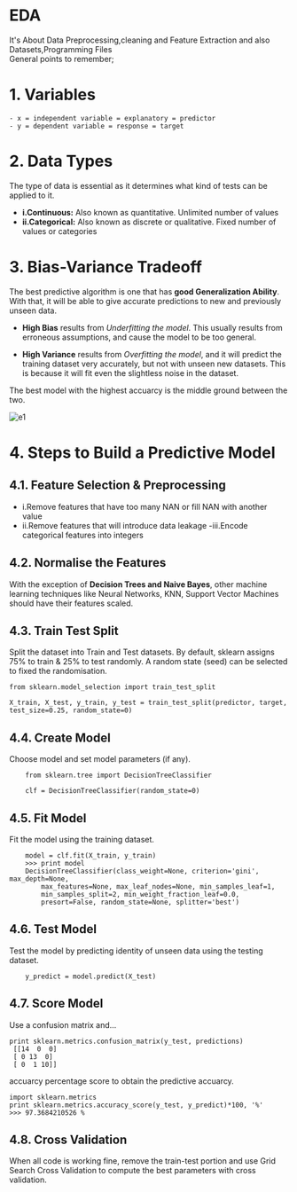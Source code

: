 # EDA
It's About Data Preprocessing,cleaning and Feature Extraction and also Datasets,Programming Files <br>
General points to remember;
# 1. Variables

    - x = independent variable = explanatory = predictor
    - y = dependent variable = response = target

# 2. Data Types
The type of data is essential as it determines what kind of tests can be applied to it.

- **i.Continuous:** Also known as quantitative. Unlimited number of values
- **ii.Categorical:** Also known as discrete or qualitative. Fixed number of values or categories

# 3. Bias-Variance Tradeoff
The best predictive algorithm is one that has **good Generalization Ability**. With that, it will be able to give accurate predictions to new and previously unseen data.

- **High Bias** results from *Underfitting the model*. This usually results from erroneous assumptions, and cause the model to be too general.

- **High Variance** results from *Overfitting the model*, and it will predict the training dataset very accurately, but not with unseen new datasets. This is because it will fit even the slightless noise in the dataset.

The best model with the highest accuarcy is the middle ground between the two.

![e1](https://user-images.githubusercontent.com/42317258/52269846-34748d00-2965-11e9-89fc-8e8d6f48c72b.PNG)

# 4. Steps to Build a Predictive Model
## 4.1. Feature Selection & Preprocessing
- i.Remove features that have too many NAN or fill NAN with another value
- ii.Remove features that will introduce data leakage
-iii.Encode categorical features into integers

## 4.2. Normalise the Features
With the exception of **Decision Trees and Naive Bayes**, other machine learning techniques like Neural Networks, KNN, Support Vector Machines should have their features scaled.

## 4.3. Train Test Split
Split the dataset into Train and Test datasets. By default, sklearn assigns 75% to train & 25% to test randomly. A random state (seed) can be selected to fixed the randomisation.

    from sklearn.model_selection import train_test_split

    X_train, X_test, y_train, y_test = train_test_split(predictor, target, test_size=0.25, random_state=0)
    
 ## 4.4. Create Model
Choose model and set model parameters (if any).

        from sklearn.tree import DecisionTreeClassifier
        
        clf = DecisionTreeClassifier(random_state=0)
        
## 4.5. Fit Model
Fit the model using the training dataset.

        model = clf.fit(X_train, y_train)
        >>> print model
        DecisionTreeClassifier(class_weight=None, criterion='gini', max_depth=None,
            max_features=None, max_leaf_nodes=None, min_samples_leaf=1,
            min_samples_split=2, min_weight_fraction_leaf=0.0,
            presort=False, random_state=None, splitter='best')
            
## 4.6. Test Model
Test the model by predicting identity of unseen data using the testing dataset.

        y_predict = model.predict(X_test)
        
## 4.7. Score Model
Use a confusion matrix and…

    print sklearn.metrics.confusion_matrix(y_test, predictions)
     [[14  0  0]
     [ 0 13  0]
     [ 0  1 10]]
     
accuarcy percentage score to obtain the predictive accuarcy.

    import sklearn.metrics
    print sklearn.metrics.accuracy_score(y_test, y_predict)*100, '%'
    >>> 97.3684210526 %
    
## 4.8. Cross Validation

When all code is working fine, remove the train-test portion and use Grid Search Cross Validation to compute the best parameters with cross validation.
